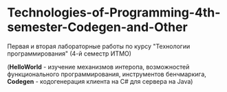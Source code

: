 # Technologies-of-Programming-4th-semester-Codegen-and-Other

Первая и вторая лабораторные работы по курсу "Технологии программирования" (4-й семестр ИТМО)

(**HelloWorld** - изучение механизмов интеропа, возможностей функционального программирования, инструментов бенчмаркига,
**Codegen** - кодогенерация клиента на C# для сервера на Java)
